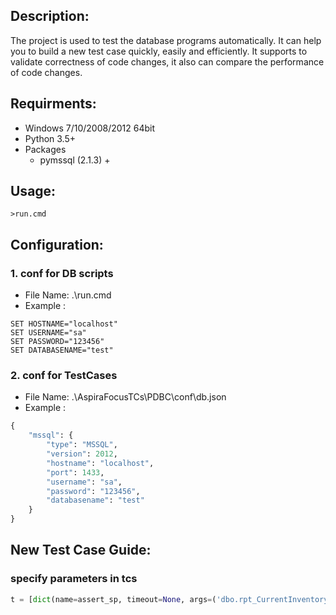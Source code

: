 ## Description:
The project is used to test the database programs automatically. It can help you to build a new test case quickly, easily and efficiently. It supports to validate correctness of code changes, it also can compare the performance of code changes. 

## Requirments:
* Windows 7/10/2008/2012 64bit
* Python 3.5+
* Packages
     - pymssql (2.1.3) +

## Usage:
```DOS
>run.cmd
```

## Configuration:
### 1. conf for DB scripts
- File Name: .\run.cmd
- Example  :
 
```DOS
SET HOSTNAME="localhost"
SET USERNAME="sa"
SET PASSWORD="123456"
SET DATABASENAME="test"
```

### 2. conf for TestCases
- File Name: .\AspiraFocusTCs\PDBC\conf\db.json
- Example  :

```python
{
    "mssql": {
        "type": "MSSQL",
        "version": 2012,
        "hostname": "localhost",
        "port": 1433,
        "username": "sa",
        "password": "123456",
        "databasename": "test"
    }
}
```


## New Test Case Guide:
### specify parameters in tcs
```python
t = [dict(name=assert_sp, timeout=None, args=('dbo.rpt_CurrentInventoryListing_BY_eliu2','dbo.rpt_CurrentInventoryListing', (310001, None,)))]
```
